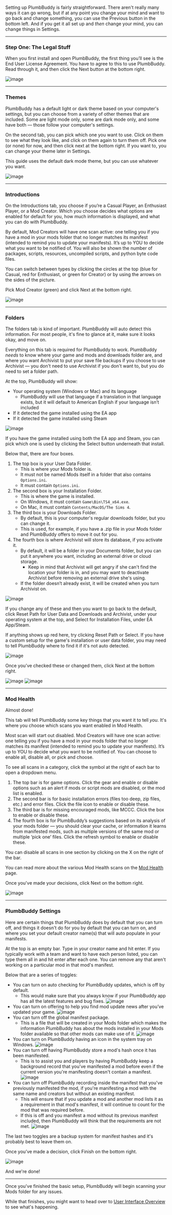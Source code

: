 Setting up PlumbBuddy is fairly straightforward. There aren't really many ways it can go wrong, but if at any point you change your mind and want to go back and change something, you can use the Previous button in the bottom left. And if you get it all set up and *then* change your mind, you can change things in Settings.

---

### Step One: The Legal Stuff

When you first install and open PlumbBuddy, the first thing you’ll see is the End User License Agreement. You have to agree to this to use PlumbBuddy. Read through it, and then click the Next button at the bottom right.

![image](/img/PB-EULA.png "An image of the top of the End User License Agreement, with the other tabs visible as a line of circles along the top")

---

### Themes

PlumbBuddy has a default light or dark theme based on your computer's settings, but you can choose from a variety of other themes that are included. Some are light mode only, some are dark mode only, and some have both — those follow your computer's settings.

On the second tab, you can pick which one you want to use. Click on them to see what they look like, and click on them again to turn them off. Pick one (or none) for now, and then click next at the bottom right. If you want to, you can change your theme later in Settings.

This guide uses the default dark mode theme, but you can use whatever you want.

![image](/img/PB-theme-choice.png "An image of some of the theme choices available in PlumbBuddy")

---

### Introductions

On the Introductions tab, you choose if you’re a Casual Player, an Enthusiast Player, or a Mod Creator. Which you choose decides what options are enabled for default for you, how much information is displayed, and what you can do with PlumbBuddy.

By default, Mod Creators will have one scan active: one telling you if you have a mod in your mods folder that no longer matches its manifest (intended to remind you to update your manifests). It’s up to YOU to decide what you want to be notified of. You will also be shown the number of packages, scripts, resources, uncompiled scripts, and python byte code files.

You can switch between types by clicking the circles at the top (blue for Casual, red for Enthusiast, or green for Creator) or by using the arrows on the sides of the picture.

Pick Mod Creator (green) and click Next at the bottom right.

![image](/img/PB-creator-Bella.png "An image of the Introductions tab in PlumbBuddy. At the top are instructions to use the circles or arrows to choose. Below is an image of Bella Goth playing a video game, with a description of an mod creator in front: 'Hey, PlumbBuddy! You should probably just default all your health scans off for me unless I turn them on for myself. You and I both know I don't actually have time to play the game. 😂 Oh, and could you unlock your Creator Tools for me? I may need to update manifests in my mods.'")

---

### Folders

The folders tab is kind of important. PlumbBuddy will auto detect this information. For most people, it's fine to glance at it, make sure it looks okay, and move on.

Everything on this tab is required for PlumbBuddy to work. PlumbBuddy *needs* to know where your game and mods and downloads folder are, and where you want Archivist to put your save file backups if you choose to use Archivist — you don't need to use Archivist if you don't want to, but you do need to set a folder path.

At the top, PlumbBuddy will show:

* Your operating system (Windows or Mac) and its language
    * PlumbBuddy will use that language if a translation in that language exists, but it will default to American English if your language isn’t included
* If it detected the game installed using the EA app
* If it detected the game installed using Steam

![image](/img/PB-folders-OS.png "An image showing that the user is using Windows and English (Canade), with a Reset Paths button below, and the EA App, with a Select button below, and a Steam symbol to the right with no button below")

If you have the game installed using both the EA app and Steam, you can pick which one is used by clicking the Select button underneath that install.

Below that, there are four boxes.

1. The top box is your User Data Folder.
    * This is where your Mods folder is.
    * It must not be named Mods itself in a folder that also contains `Options.ini`.
    * It must contain `Options.ini`.
2. The second box is your Installation Folder.
    * This is where the game is installed.
    * On Windows, it must contain `Game\Bin\TS4_x64.exe`.
    * On Mac, it must contain `Contents/MacOS/The Sims 4`.
3. The third box is your Downloads Folder.
    * By default, this is your computer's regular downloads folder, but you can change it.
    * This is used, for example, if you have a .zip file in your Mods folder and PlumbBuddy offers to move it out for you.
4. The fourth box is where Archivist will store its database, if you activate it.
    * By default, it will be a folder in your Documents folder, but you can put it anywhere you want, including an external drive or cloud storage.
        * Keep in mind that Archivist will get angry if she can't find the location your folder is in, and you may want to deactivate Archivist before removing an external drive she's using.
    * If the folder doesn’t already exist, it will be created when you turn Archivist on.

![image](/img/PB-folders-files.png "An image of the folders as described above, with a Browse button to the right end of each box")

If you change any of these and then you want to go back to the default, click Reset Path for User Data and Downloads and Archivist, under your operating system at the top, and Select for Installation Files, under EA App/Steam.

If anything shows up red here, try clicking Reset Path or Select. If you have a custom setup for the game's installation or user data folder, you may need to tell PlumbBuddy where to find it if it's not auto detected.

![image](/img/PB-folders-error.png "An image of an invalid Download Folder path, with 'Bruh... there's not even a folder there' in red at the bottom")

Once you’ve checked these or changed them, click Next at the bottom right.

![image](/img/PB-folder-mac.png "An image of a Mac user's folder settings")
![image](/img/PB-folder-windows.png "An image of a Windows user's folder settings")

---

### Mod Health

Almost done!

This tab will tell PlumbBuddy some key things that you want it to tell *you*. It's where you choose which scans you want enabled in Mod Health.

Most scan will start out disabled. Mod Creators will have one scan active: one telling you if you have a mod in your mods folder that no longer matches its manifest (intended to remind you to update your manifests). It’s up to YOU to decide what you want to be notified of. You can choose to enable all, disable all, or pick and choose.

To see all scans in a category, click the symbol at the right of each bar to open a dropdown menu.

1. The top bar is for game options. Click the gear and enable or disable options such as an alert if mods or script mods are disabled, or the mod list is enabled.
2. The second bar is for basic installation errors (files too deep, zip files, etc.) and error files. Click the file icon to enable or disable these.
3. The third bar is for missing encouraged mods, like MCCC. Click the box to enable or disable these.
4. The fourth box is for PlumbBuddy’s suggestions based on its analysis of your mods folder — you should clear your cache, or information it learns from manifested mods, such as multiple versions of the same mod or multiple ‘pick one’ files. Click the refresh symbol to enable or disable these.

You can disable all scans in one section by clicking on the X on the right of the bar.

You can read more about the various Mod Health scans on the [Mod Health](https://plumbbuddy.app/text-guides/enthusiast-mod-health) page.

Once you've made your decisions, click Next on the bottom right.

![image](/img/PB-Setup-ModHealth-creator.png "An image of the Mod Health settings as described above: four bars, the top three empty and the bottom one with one coloured bubble representing an active Mod Health scan. At the right of each bar is an x for removing all scans and a symbol to click to open a dropdown menu. At the bottom are Enable All, Disable All, and Set Default buttons.")

---

### PlumbBuddy Settings

Here are certain things that PlumbBuddy does by default that you can turn off, and things it doesn't do for you by default that you can turn on, and where you set your default creator name(s) that will auto populate in your manifests.

At the top is an empty bar. Type in your creator name and hit enter. If you typically work with a team and want to have each person listed, you can type them all in and hit enter after each one. You can remove any that aren't working on a particular mod in that mod's manifest.

Below that are a series of toggles:

* You can turn on auto checking for PlumbBuddy updates, which is off by default.
    * This would make sure that you always know if your PlumbBuddy app has all the latest features and bug fixes.
![image](/img/auto-check-for-updates.png "Automatically check for updates")
* You can turn on offering to help you find mod update news after you’ve updated your game.
![image](/img/offer-mod-news.png "Offer to help find mod update news when the game is patched")
* You can turn off the global manifest package.
    * This is a file that will be created in your Mods folder which makes the information PlumbBuddy has about the mods installed in your Mods folder available so that other mods can make use of it.
![image](/img/generate-global-manifest.png "Generate global manifest package")
* You can turn on PlumbBuddy having an icon in the system tray on Windows.
![image](/img/show-icon-tray.png "Show an icon in the system tray")
* You can turn off having PlumbBuddy store a mod's hash once it has been manifested.
    * This is to assist you and players by having PlumbBuddy keep a background record that you've manifested a mod before even if the current version you're manifesting doesn't contain a manifest.
![image](/img/auto-catalog.png "Automatically catalog mod manifests when composition succeeds")
* You can turn off PlumbBuddy recording inside the manifest that you've previously manifested the mod, if you're manifesting a mod with the same name and creators but without an existing manifest. 
    * This will ensure that if you update a mod and another mod lists it as a requirement in that mod's manifest, it will continue to count for the mod that was required before.
    * If this is off and you manifest a mod without its previous manifest included, then PlumbBuddy will think that the requirements are not met.
![image](/img/auto-subsume.png "Automatically subsume identically credited single-file mods when initializing a manifest")

The last two toggles are a backup system for manifest hashes and it's probably best to leave them on.

Once you’ve made a decision, click Finish on the bottom right.

![image](/img/PB-PBsettings-creator.png "An image of the PlumbBuddy app settings, with 'Automatically check for updates' and 'Offer to find mod update news when the game is patched' toggled off,  'Generate global manifest package' toddled on, 'Show an icon in the system tray' toggled off, and 'Automatically catalog manifests when composition succeeds' and 'Automatically subsume identically credited single-file mods when initializing a manifest' toggled off")

And we're done!

---

Once you've finished the basic setup, PlumbBuddy will begin scanning your Mods folder for any issues. 

While that finishes, you might want to head over to [User Interface Overview](https://plumbbuddy.app/text-guides/creator-ui) to see what's happening.